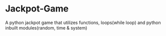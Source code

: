 # Jackpot-Game
A python jackpot game that utilizes functions, loops(while loop) and python inbuilt modules(random, time &amp; system)
